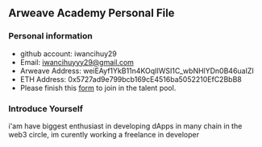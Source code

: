 ## Arweave Academy Personal File

### Personal information

- github account: iwancihuy29
- Email: iwancihuyyy29@gmail.com
- Arweave Address: weiEAyf1YkB11n4KOqIIWSI1C_wbNHlYDn0B46uaIZI
- ETH Address: 0x5727ad9e799bcb169cE4516ba5052210EfC2BbB8
- Please finish this [form](https://docs.google.com/forms/d/e/1FAIpQLSfWA5fIIcBgmRppm3jNz5vmf9Mai_QMVil-2pO4r7YKn_Zhtw/viewform?usp=sf_link) to join in the talent pool.

### Introduce Yourself
 i'am have biggest enthusiast in developing dApps in many chain in the web3 circle, im curently working a freelance in developer

